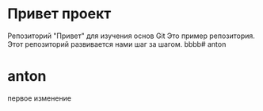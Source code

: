 # Привет проект
Репозиторий "Привет" для изучения основ Git
Это пример репозитория.
Этот репозиторий развивается нами шаг за шагом.
bbbb# anton
# anton
первое изменение

